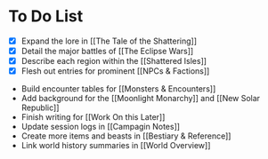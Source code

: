 # To Do List

- [x] Expand the lore in [[The Tale of the Shattering]]
- [x] Detail the major battles of [[The Eclipse Wars]]
- [x] Describe each region within the [[Shattered Isles]]
- [x] Flesh out entries for prominent [[NPCs & Factions]]
- Build encounter tables for [[Monsters & Encounters]]
- Add background for the [[Moonlight Monarchy]] and [[New Solar Republic]]
- Finish writing for [[Work On this Later]]
- Update session logs in [[Campagin Notes]]
- Create more items and beasts in [[Bestiary & Reference]]
- Link world history summaries in [[World Overview]]
